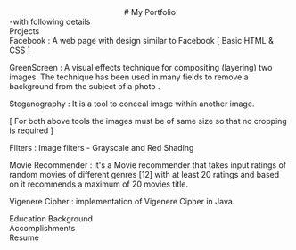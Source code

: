 <center># My Portfolio</center>
  -with following details <br>
Projects <br>
  Facebook : A web page with design similar to Facebook [ Basic HTML & CSS ]

  GreenScreen : A visual effects technique for compositing (layering) two images. The technique has been used in many fields to remove a
              background from the subject of a photo .
              
  Steganography : It is a tool to conceal image within another image.

  [ For both above tools the images must be of same size so that no cropping is required ]

  Filters : Image filters - Grayscale and Red Shading
  
  Movie Recommender : it's a Movie recommender that takes input ratings of random movies of different genres [12] with at least 20 ratings and based on it recommends a maximum of    20 movies title.
  
  Vigenere Cipher : implementation of Vigenere Cipher in Java.
 
Education Background<br>Accomplishments <br> Resume <br>
